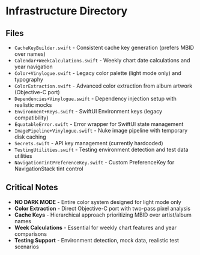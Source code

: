 # Infrastructure Directory

## Files
- `CacheKeyBuilder.swift` - Consistent cache key generation (prefers MBID over names)
- `Calendar+WeekCalculations.swift` - Weekly chart date calculations and year navigation
- `Color+Vinylogue.swift` - Legacy color palette (light mode only) and typography
- `ColorExtraction.swift` - Advanced color extraction from album artwork (Objective-C port)
- `Dependencies+Vinylogue.swift` - Dependency injection setup with realistic mocks
- `Environment+Keys.swift` - SwiftUI Environment keys (legacy compatibility)
- `EquatableError.swift` - Error wrapper for SwiftUI state management
- `ImagePipeline+Vinylogue.swift` - Nuke image pipeline with temporary disk caching
- `Secrets.swift` - API key management (currently hardcoded)
- `TestingUtilities.swift` - Testing environment detection and test data utilities
- `NavigationTintPreferenceKey.swift` - Custom PreferenceKey for NavigationStack tint control

## Critical Notes
- **NO DARK MODE** - Entire color system designed for light mode only
- **Color Extraction** - Direct Objective-C port with two-pass pixel analysis
- **Cache Keys** - Hierarchical approach prioritizing MBID over artist/album names
- **Week Calculations** - Essential for weekly chart features and year comparisons
- **Testing Support** - Environment detection, mock data, realistic test scenarios